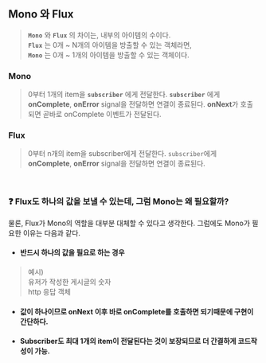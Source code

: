 ## Mono 와 Flux

> **`Mono`** 와 **`Flux`** 의 차이는, 내부의 아이템의 수이다.<br>
**`Flux`** 는 0개 ~ N개의 아이템을 방출할 수 있는 객체라면,<br>
**`Mono`** 는 0개 ~ 1개의 아이템을 방출할 수 있는 객체이다.

### Mono
> 0부터 1개의 item을 **`subscriber`** 에게 전달한다.
**`subscriber`** 에게 **onComplete**, **onError** signal을 전달하면 연결이 종료된다.
**onNext**가 호출되면 곧바로 onComplete 이벤트가 전달된다.

### Flux
> 0부터 n개의 item을 subscriber에게 전달한다.
`subscriber`에게 **onComplete**, **onError** signal을 전달하면 연결이 종료된다.

<br>

### ❓ Flux도 하나의 값을 보낼 수 있는데, 그럼 Mono는 왜 필요할까?
물론, Flux가 Mono의 역할을 대부분 대체할 수 있다고 생각한다. 그럼에도 Mono가 필요한 이유는 다음과 같다.

- #### 반드시 하나의 값을 필요로 하는 경우
> 예시) <br>
  유저가 작성한 게시글의 숫자 <br>
  http 응답 객체

- ####  값이 하나이므로 onNext 이후 바로 onComplete를 호출하면 되기때문에 구현이 간단하다.
- ####  Subscriber도 최대 1개의 item이 전달된다는 것이 보장되므로 더 간결하게 코드작성이 가능.
